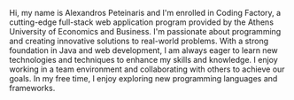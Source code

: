 Hi, my name is Alexandros Peteinaris and I'm enrolled in Coding Factory, a cutting-edge full-stack web application program provided by the Athens University of Economics and Business. I'm passionate about programming and creating innovative solutions to real-world problems. With a strong foundation in Java and web development, I am always eager to learn new technologies and techniques to enhance my skills and knowledge. I enjoy working in a team environment and collaborating with others to achieve our goals. In my free time, I enjoy exploring new programming languages and frameworks.

<!---
AlexPeti/AlexPeti is a ✨ special ✨ repository because its `README.md` (this file) appears on your GitHub profile.
You can click the Preview link to take a look at your changes.
--->
